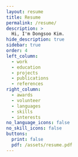 ```yaml
---
layout: resume
title: Resume
permalink: /resume/
description: >
  Hi, I'm Dongsoo Kim.
hide_description: true
sidebar: true
order: 4
left_column:
  - work
  - education
  - projects
  - publications
  - references
right_column:
  - awards
  - volunteer
  - languages
  - skills
  - interests
no_language_icons: false
no_skill_icons: false
buttons:
  print: false
  pdf: /assets/resume.pdf
---
```

